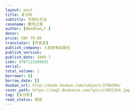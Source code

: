 ```yaml
---
layout: post
title: 复分析
subtitle: 可视化方法
casename: 数学之美
author: [Needham,T.]
donor: 
price: CNY 79.00
translator: [齐民友]
publish_company: 人民邮电出版社
publish_version: 
publish_date: 2009-7
isbn: 9787115208835
serial: 
total_volume: 1
borrower: []
borrow_date: []
douban_url: http://book.douban.com/subject/3788399/
cover_path: https://img1.doubanio.com/lpic/s3831154.jpg
tag: [复分析]
read_status: 想读
---
```

